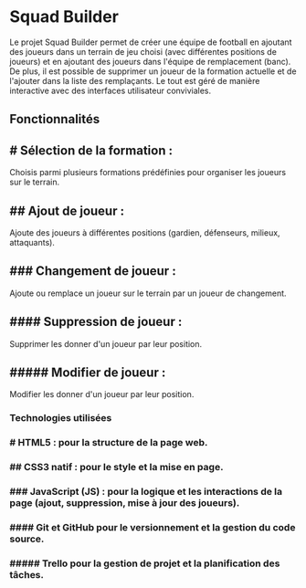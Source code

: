 # Squad Builder
Le projet Squad Builder permet de créer une équipe de football en ajoutant des joueurs dans un terrain de jeu choisi (avec différentes positions de joueurs)
et en ajoutant des joueurs dans l'équipe de remplacement (banc). 
De plus, il est possible de supprimer un joueur de la formation actuelle et de l'ajouter dans la liste des remplaçants. 
Le tout est géré de manière interactive avec des interfaces utilisateur conviviales.

## Fonctionnalités

## # Sélection de la formation :
Choisis parmi plusieurs formations prédéfinies pour organiser les joueurs sur le terrain.

## ## Ajout de joueur :
Ajoute des joueurs à différentes positions (gardien, défenseurs, milieux, attaquants).

## ### Changement de joueur :
Ajoute ou remplace un joueur sur le terrain par un joueur de changement.

## #### Suppression de joueur : 
Supprimer les donner d'un joueur par leur position.

## ##### Modifier de joueur  :
Modifier les donner d'un joueur par leur position.

### Technologies utilisées
### # HTML5 : pour la structure de la page web.
### ## CSS3 natif : pour le style et la mise en page.
### ### JavaScript (JS) : pour la logique et les interactions de la page (ajout, suppression, mise à jour des joueurs).
### #### Git et GitHub pour le versionnement et la gestion du code source.
### ##### Trello pour la gestion de projet et la planification des tâches.
